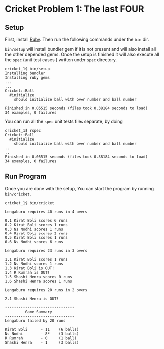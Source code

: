 # Cricket Problem 1: The last FOUR


## Setup

First, install [Ruby](https://www.ruby-lang.org/en/documentation/installation/). Then run the following commands under the `bin` dir.

`bin/setup` will install bundler gem if it is not present and will also install all the other depended gems. 
Once the setup is finished it will also execute all the `spec` (unit test cases ) written under `spec` directory.

```
cricket_1$ bin/setup 
Installing bundler
Installing ruby gems
...
...
Cricket::Ball
  #initialize
    should initialize ball with over number and ball number

Finished in 0.05515 seconds (files took 0.38184 seconds to load)
34 examples, 0 failures
```

You can run all the `spec` unit tests files separate, by doing

```
cricket_1$ rspec
Cricket::Ball
  #initialize
    should initialize ball with over number and ball number
..
..
Finished in 0.05515 seconds (files took 0.38184 seconds to load)
34 examples, 0 failures
``` 


## Run Program

Once you are done with the setup, You can start the program by running `bin/cricket`. 

```
cricket_1$ bin/cricket 

Lengaburu requires 40 runs in 4 overs

0.1 Kirat Boli scores 6 runs
0.2 Kirat Boli scores 1 runs
0.3 Ns Nodhi scores 1 runs
0.4 Kirat Boli scores 2 runs
0.5 Kirat Boli scores 1 runs
0.6 Ns Nodhi scores 6 runs

Lengaburu requires 23 runs in 3 overs

1.1 Kirat Boli scores 1 runs
1.2 Ns Nodhi scores 1 runs
1.3 Kirat Boli is OUT!
1.4 R Rumrah is OUT!
1.5 Shashi Henra scores 0 runs
1.6 Shashi Henra scores 1 runs

Lengaburu requires 20 runs in 2 overs

2.1 Shashi Henra is OUT!

-------------------------------
         Game Summary
-------------------------------
Lengaburu failed by 20 runs

Kirat Boli		- 11 	(6 balls)
Ns Nodhi		- 8* 	(3 balls)
R Rumrah		- 0 	(1 ball)
Shashi Henra	- 1 	(3 balls)
```


